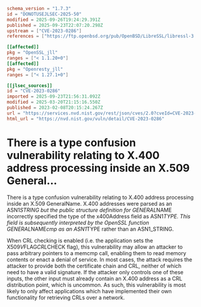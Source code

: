 ```toml
schema_version = "1.7.3"
id = "DONOTUSEJLSEC-2025-50"
modified = 2025-09-26T19:24:29.391Z
published = 2025-09-23T22:07:20.298Z
upstream = ["CVE-2023-0286"]
references = ["https://ftp.openbsd.org/pub/OpenBSD/LibreSSL/libressl-3.6.2-relnotes.txt", "https://ftp.openbsd.org/pub/OpenBSD/patches/7.2/common/018_x509.patch.sig", "https://git.openssl.org/gitweb/?p=openssl.git;a=commitdiff;h=2c6c9d439b484e1ba9830d8454a34fa4f80fdfe9", "https://git.openssl.org/gitweb/?p=openssl.git;a=commitdiff;h=2f7530077e0ef79d98718138716bc51ca0cad658", "https://git.openssl.org/gitweb/?p=openssl.git;a=commitdiff;h=fd2af07dc083a350c959147097003a14a5e8ac4d", "https://security.gentoo.org/glsa/202402-08", "https://www.openssl.org/news/secadv/20230207.txt", "https://ftp.openbsd.org/pub/OpenBSD/LibreSSL/libressl-3.6.2-relnotes.txt", "https://ftp.openbsd.org/pub/OpenBSD/patches/7.2/common/018_x509.patch.sig", "https://git.openssl.org/gitweb/?p=openssl.git;a=commitdiff;h=2c6c9d439b484e1ba9830d8454a34fa4f80fdfe9", "https://git.openssl.org/gitweb/?p=openssl.git;a=commitdiff;h=2f7530077e0ef79d98718138716bc51ca0cad658", "https://git.openssl.org/gitweb/?p=openssl.git;a=commitdiff;h=fd2af07dc083a350c959147097003a14a5e8ac4d", "https://security.gentoo.org/glsa/202402-08", "https://www.openssl.org/news/secadv/20230207.txt"]

[[affected]]
pkg = "OpenSSL_jll"
ranges = ["< 1.1.20+0"]
[[affected]]
pkg = "Openresty_jll"
ranges = ["< 1.27.1+0"]

[[jlsec_sources]]
id = "CVE-2023-0286"
imported = 2025-09-23T21:56:31.092Z
modified = 2025-03-20T21:15:16.550Z
published = 2023-02-08T20:15:24.267Z
url = "https://services.nvd.nist.gov/rest/json/cves/2.0?cveId=CVE-2023-0286"
html_url = "https://nvd.nist.gov/vuln/detail/CVE-2023-0286"
```

# There is a type confusion vulnerability relating to X.400 address processing inside an X.509 General...

There is a type confusion vulnerability relating to X.400 address processing inside an X.509 GeneralName. X.400 addresses were parsed as an ASN1*STRING but the public structure definition for GENERAL*NAME incorrectly specified the type of the x400Address field as ASN1*TYPE. This field is subsequently interpreted by the OpenSSL function GENERAL*NAME*cmp as an ASN1*TYPE rather than an ASN1_STRING.

When CRL checking is enabled (i.e. the application sets the X509*V*FLAG*CRL*CHECK flag), this vulnerability may allow an attacker to pass arbitrary pointers to a memcmp call, enabling them to read memory contents or enact a denial of service. In most cases, the attack requires the attacker to provide both the certificate chain and CRL, neither of which need to have a valid signature. If the attacker only controls one of these inputs, the other input must already contain an X.400 address as a CRL distribution point, which is uncommon. As such, this vulnerability is most likely to only affect applications which have implemented their own functionality for retrieving CRLs over a network.

